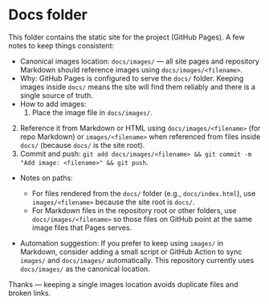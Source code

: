# Docs folder

This folder contains the static site for the project (GitHub Pages). A few notes to keep things consistent:

- Canonical images location: `docs/images/` — all site pages and repository Markdown should reference images using `docs/images/<filename>`.
- Why: GitHub Pages is configured to serve the `docs/` folder. Keeping images inside `docs/` means the site will find them reliably and there is a single source of truth.
- How to add images:
  1. Place the image file in `docs/images/`.
 2. Reference it from Markdown or HTML using `docs/images/<filename>` (for repo Markdown) or `images/<filename>` when referenced from files inside `docs/` (because `docs/` is the site root).
 3. Commit and push: `git add docs/images/<filename> && git commit -m "Add image: <filename>" && git push`.

- Notes on paths:
  - For files rendered from the `docs/` folder (e.g., `docs/index.html`), use `images/<filename>` because the site root is `docs/`.
  - For Markdown files in the repository root or other folders, use `docs/images/<filename>` so those files on GitHub point at the same image files that Pages serves.

- Automation suggestion: If you prefer to keep using `images/` in Markdown, consider adding a small script or GitHub Action to sync `images/` and `docs/images/` automatically. This repository currently uses `docs/images/` as the canonical location.

Thanks — keeping a single images location avoids duplicate files and broken links.
